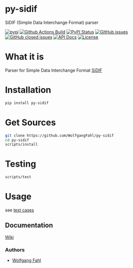 # py-sidif
SiDIF (Simple Data Interchange Format) parser

[![pypi](https://img.shields.io/pypi/pyversions/py-sidif)](https://pypi.org/project/py-sidif/)
[![Github Actions Build](https://github.com/WolfgangFahl/py-sidif/actions/workflows/build.yml/badge.svg)](https://github.com/WolfgangFahl/py-sidif/actions/workflows/build.yml)
[![PyPI Status](https://img.shields.io/pypi/v/py-sidif.svg)](https://pypi.python.org/pypi/py-sidif/)
[![GitHub issues](https://img.shields.io/github/issues/WolfgangFahl/py-sidif.svg)](https://github.com/WolfgangFahl/py-sidif/issues)
[![GitHub closed issues](https://img.shields.io/github/issues-closed/WolfgangFahl/py-sidif.svg)](https://github.com/WolfgangFahl/py-sidif/issues/?q=is%3Aissue+is%3Aclosed)
[![API Docs](https://img.shields.io/badge/API-Documentation-blue)](https://WolfgangFahl.github.io/py-sidif/)
[![License](https://img.shields.io/github/license/WolfgangFahl/py-sidif.svg)](https://www.apache.org/licenses/LICENSE-2.0)

What it is
==========
Parser for Simple Data Interchange Format [SiDIF](http://wiki.bitplan.com/index.php/SiDIF)

Installation
============
```bash
pip install py-sidif
```

Get Sources
===========
```bash
git clone https://github.com/WolfgangFahl/py-sidif
cd py-sidif
scripts/install
```

Testing
=======
```bash
scripts/test
```

Usage
=====
see [test cases](https://github.com/WolfgangFahl/py-sidif/tree/main/tests)

## Documentation
[Wiki](http://wiki.bitplan.com/index.php/py-sidif)

### Authors
* [Wolfgang Fahl](http://www.bitplan.com/Wolfgang_Fahl)
